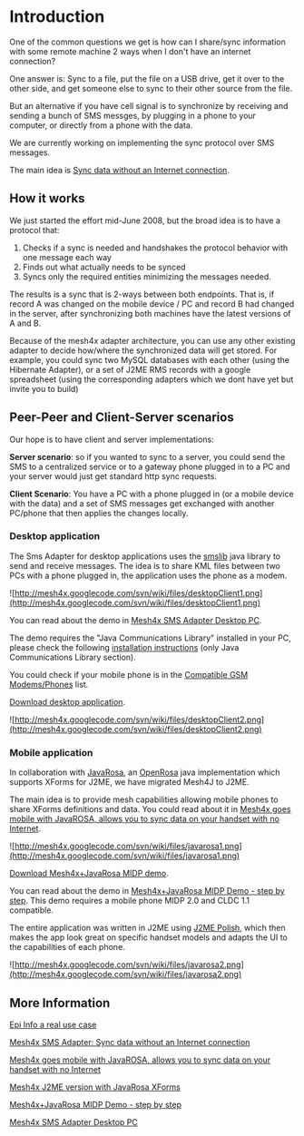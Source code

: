 # Introduction #

One of the common questions we get is how can I share/sync information with some remote machine 2 ways when I don't have an internet connection?

One answer is: Sync to a file, put the file on a USB drive, get it over to the other side, and get someone else to sync to their other source from the file.

But an alternative if you have cell signal is to synchronize by receiving and sending a bunch of SMS messges, by plugging in a phone to your computer, or directly from a phone with the data.

We are currently working on implementing the sync protocol over SMS messages.


The main idea is [Sync data without an Internet connection](http://edjez.instedd.org/2008/06/mesh4x-sms-adapter-sync-data-without.html).

## How it works ##

We just started the effort mid-June 2008, but the broad idea is to have a protocol that:
1. Checks if a sync is needed and handshakes the protocol behavior with one message each way
2. Finds out what actually needs to be synced
3. Syncs only the required entities minimizing the messages needed.

The results is a sync that is 2-ways between both endpoints. That is, if record A was changed on the mobile device / PC and record B had changed in the server, after synchronizing both machines have the latest versions of A and B.

Because of the mesh4x adapter architecture, you can use any other existing adapter to decide how/where the synchronized data will get stored. For example, you could sync two MySQL databases with each other (using the Hibernate Adapter), or a set of J2ME RMS records with a google spreadsheet (using the corresponding adapters which we dont have yet but invite you to build)




## Peer-Peer and Client-Server scenarios ##

Our hope is to have client and server implementations:

**Server scenario**: so if you wanted to sync to a server, you could send the SMS to a centralized service or to a gateway phone plugged in to a PC and your server would just get standard http sync requests.


**Client Scenario**: You have a PC with a phone plugged in (or a mobile device with the data) and a set of SMS messages get exchanged with another PC/phone that then applies the changes locally.

### Desktop application ###
The Sms Adapter for desktop applications uses the [smslib](http://www.smslib.org/) java library to send and receive messages.
The idea is to share KML files between two PCs with a phone plugged in, the application uses the phone as a modem.

![http://mesh4x.googlecode.com/svn/wiki/files/desktopClient1.png](http://mesh4x.googlecode.com/svn/wiki/files/desktopClient1.png)

You can read about the demo in [Mesh4x SMS Adapter Desktop PC](http://jtondato.clariusconsulting.net/2008/10/mesh4x-sms-adapter-desktop-pc.html).

The demo requires the "Java Communications Library" installed in your PC, please check the following [installation instructions](http://www.smslib.org/doc/installation/) (only Java Communications Library section).

You could check if your mobile phone is in the [Compatible GSM Modems/Phones](http://www.smslib.org/doc/compatibility/) list.

[Download desktop application](http://mesh4x.googlecode.com/files/mesh4j-SMS-DemoApp-0.1.9.zip).

![http://mesh4x.googlecode.com/svn/wiki/files/desktopClient2.png](http://mesh4x.googlecode.com/svn/wiki/files/desktopClient2.png)


### Mobile application ###
In collaboration with [JavaRosa](http://www.openrosa.org/index.php/javarosa), an [OpenRosa](http://www.openrosa.org/) java implementation which supports XForms for J2ME, we have migrated Mesh4J to J2ME.

The main idea is to provide mesh capabilities allowing mobile phones to share XForms definitions and data. You could read about it in [Mesh4x goes mobile with JavaROSA, allows you to sync data on your handset with no Internet](http://edjez.instedd.org/2008/10/mesh4x-goes-mobile-with-javarosa-allows.html).


![http://mesh4x.googlecode.com/svn/wiki/files/javarosa1.png](http://mesh4x.googlecode.com/svn/wiki/files/javarosa1.png)

[Download Mesh4x+JavaRosa MIDP demo](http://mesh4x.googlecode.com/files/Mesh4XForm_1.1.zip).

You can read about the demo in [Mesh4x+JavaRosa MIDP Demo - step by step](http://jtondato.clariusconsulting.net/2008/10/javarosa-midp-demo.html). This demo requires a mobile phone MIDP 2.0 and CLDC 1.1 compatible.

The entire application was written in J2ME using [J2ME Polish](http://www.j2mepolish.org/cms/leftsection/introduction.html), which then makes the app look great on specific handset models and adapts the UI to the capabilities of each phone.


![http://mesh4x.googlecode.com/svn/wiki/files/javarosa2.png](http://mesh4x.googlecode.com/svn/wiki/files/javarosa2.png)


## More Information ##
[Epi Info a real use case](http://taha.instedd.org/search/label/Mesh)

[Mesh4x SMS Adapter: Sync data without an Internet connection](http://edjez.instedd.org/2008/06/mesh4x-sms-adapter-sync-data-without.html)

[Mesh4x goes mobile with JavaROSA, allows you to sync data on your handset with no Internet](http://edjez.instedd.org/2008/10/mesh4x-goes-mobile-with-javarosa-allows.html)

[Mesh4x J2ME version with JavaRosa XForms](http://jtondato.clariusconsulting.net/2008/10/mesh4x-j2me-version-with-javarosa.html)

[Mesh4x+JavaRosa MIDP Demo - step by step](http://jtondato.clariusconsulting.net/2008/10/javarosa-midp-demo.html)

[Mesh4x SMS Adapter Desktop PC](http://jtondato.clariusconsulting.net/2008/10/mesh4x-sms-adapter-desktop-pc.html)